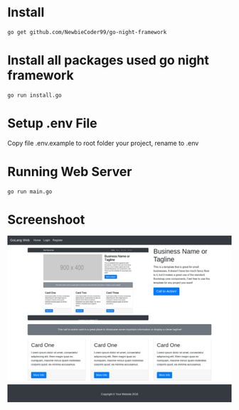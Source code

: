 # Install
	go get github.com/NewbieCoder99/go-night-framework

# Install all packages used go night framework
	go run install.go

# Setup .env File
Copy file .env.example to root folder your project, rename to .env

# Running Web Server
	go run main.go

# Screenshoot

![Alt text](resources/assets/img/screenshoot.png?raw=true "Screenshoot" )
